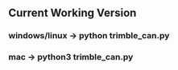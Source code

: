 ## Current Working Version
### windows/linux -> python trimble_can.py
### mac -> python3 trimble_can.py 
